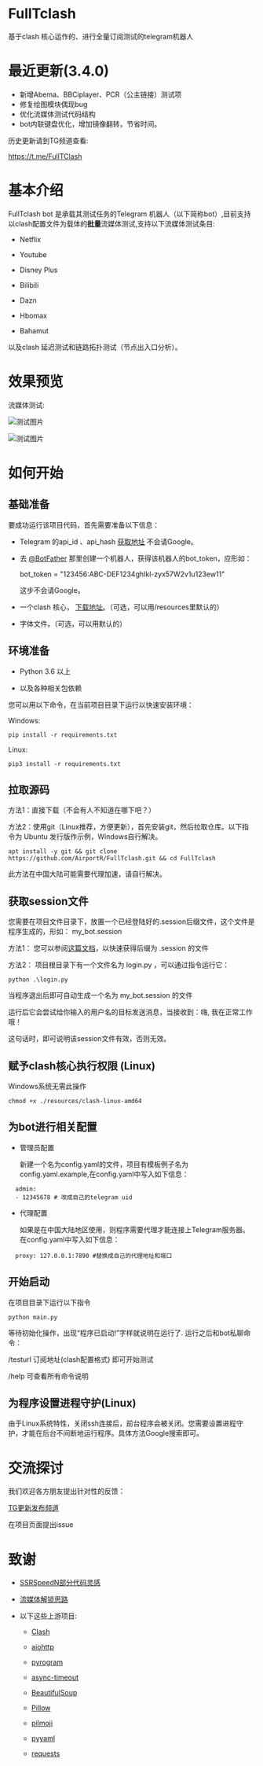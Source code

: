 # FullTclash

基于clash 核心运作的、进行全量订阅测试的telegram机器人

# 最近更新(3.4.0)


- 新增Abema、BBCiplayer、PCR（公主链接）测试项
- 修复绘图模块偶现bug
- 优化流媒体测试代码结构
- bot内联键盘优化，增加镜像翻转，节省时间。



历史更新请到TG频道查看: 

https://t.me/FullTClash


# 基本介绍

FullTclash bot 是承载其测试任务的Telegram 机器人（以下简称bot）,目前支持以clash配置文件为载体的**批量**流媒体测试,支持以下流媒体测试条目:

- Netflix
  
- Youtube
  
- Disney Plus

- Bilibili

- Dazn

- Hbomax

- Bahamut
  

以及clash 延迟测试和链路拓扑测试（节点出入口分析）。

# 效果预览
流媒体测试:

![测试图片](https://upload.cc/i1/2022/09/11/fEY9zU.png)

![测试图片](https://upload.cc/i1/2022/09/11/0w2sMB.png)

# 如何开始

## 基础准备

要成功运行该项目代码，首先需要准备以下信息：

- Telegram 的api_id 、api_hash [获取地址](https://my.telegram.org/apps) 不会请Google。
  
- 去 [@BotFather](https://t.me/BotFather) 那里创建一个机器人，获得该机器人的bot_token，应形如：
  
  bot_token = "123456:ABC-DEF1234ghIkl-zyx57W2v1u123ew11"
  
  这步不会请Google。
  
- 一个clash 核心， [下载地址](https://github.com/Dreamacro/clash/releases)。（可选，可以用/resources里默认的）
  
- 字体文件。（可选，可以用默认的）
  

## 环境准备

- Python 3.6 以上
  
- 以及各种相关包依赖
  

您可以用以下命令，在当前项目目录下运行以快速安装环境：

Windows:

```
pip install -r requirements.txt
```

Linux:
```
pip3 install -r requirements.txt
```

## 拉取源码

方法1：直接下载（不会有人不知道在哪下吧？）

方法2：使用git（Linux推荐，方便更新），首先安装git，然后拉取仓库。以下指令为 Ubuntu 发行版作示例，Windows自行解决。
```
apt install -y git && git clone https://github.com/AirportR/FullTclash.git && cd FullTclash
```
此方法在中国大陆可能需要代理加速，请自行解决。
## 获取session文件

您需要在项目文件目录下，放置一个已经登陆好的.session后缀文件，这个文件是程序生成的，形如： my_bot.session

方法1： 您可以参阅[这篇文档](https://docs.pyrogram.org/start/auth)，以快速获得后缀为 .session 的文件

方法2： 项目根目录下有一个文件名为 login.py ，可以通过指令运行它：

```
python .\login.py
```
当程序退出后即可自动生成一个名为 my_bot.session 的文件

运行后它会尝试给你输入的用户名的目标发送消息，当接收到：嗨, 我在正常工作哦！

这句话时，即可说明该session文件有效，否则无效。

## 赋予clash核心执行权限 (Linux)

Windows系统无需此操作
```
chmod +x ./resources/clash-linux-amd64
```


## 为bot进行相关配置

- 管理员配置

  新建一个名为config.yaml的文件，项目有模板例子名为config.yaml.example,在config.yaml中写入如下信息： 
```
  admin:
  - 12345678 # 改成自己的telegram uid
```
  

- 代理配置
  
  如果是在中国大陆地区使用，则程序需要代理才能连接上Telegram服务器。在config.yaml中写入如下信息： 
```
  proxy: 127.0.0.1:7890 #替换成自己的代理地址和端口
```
  
## 开始启动

在项目目录下运行以下指令

```
python main.py
```

等待初始化操作，出现“程序已启动!”字样就说明在运行了.
运行之后和bot私聊命令：

/testurl 订阅地址(clash配置格式)
即可开始测试

/help 可查看所有命令说明

## 为程序设置进程守护(Linux)
由于Linux系统特性，关闭ssh连接后，前台程序会被关闭。您需要设置进程守护，才能在后台不间断地运行程序。具体方法Google搜索即可。

# 交流探讨

我们欢迎各方朋友提出针对性的反馈：

[TG更新发布频道](https://t.me/FullTClash)

在项目页面提出issue

# 致谢

- [SSRSpeedN部分代码灵感](https://github.com/PauperZ/SSRSpeedN)
  
- [流媒体解锁思路](https://github.com/lmc999/RegionRestrictionCheck)
- 以下这些上游项目:
  
  - [Clash](https://github.com/Dreamacro/clash)
    
  - [aiohttp](https://github.com/aio-libs/aiohttp)
    
  - [pyrogram](https://github.com/pyrogram/pyrogram)
    
  - [async-timeout](https://github.com/aio-libs/async-timeout)
    
  - [BeautifulSoup](https://www.crummy.com/software/BeautifulSoup/)
    
  - [Pillow](https://github.com/python-pillow/Pillow)
    
  - [pilmoji](https://github.com/jay3332/pilmoji)
    
  - [pyyaml](https://github.com/yaml/pyyaml)
    
  - [requests](https://github.com/psf/requests)

